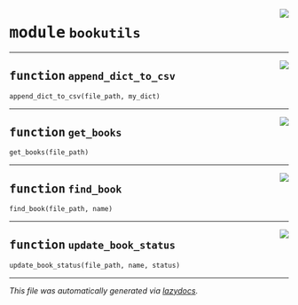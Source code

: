 <!-- markdownlint-disable -->

<a href=".\bookutils#L0"><img align="right" style="float:right;" src="https://img.shields.io/badge/-source-cccccc?style=flat-square"></a>

# <kbd>module</kbd> `bookutils`





---

<a href=".\bookutils\append_dict_to_csv#L5"><img align="right" style="float:right;" src="https://img.shields.io/badge/-source-cccccc?style=flat-square"></a>

## <kbd>function</kbd> `append_dict_to_csv`

```python
append_dict_to_csv(file_path, my_dict)
```






---

<a href=".\bookutils\get_books#L15"><img align="right" style="float:right;" src="https://img.shields.io/badge/-source-cccccc?style=flat-square"></a>

## <kbd>function</kbd> `get_books`

```python
get_books(file_path)
```






---

<a href=".\bookutils\find_book#L23"><img align="right" style="float:right;" src="https://img.shields.io/badge/-source-cccccc?style=flat-square"></a>

## <kbd>function</kbd> `find_book`

```python
find_book(file_path, name)
```






---

<a href=".\bookutils\update_book_status#L33"><img align="right" style="float:right;" src="https://img.shields.io/badge/-source-cccccc?style=flat-square"></a>

## <kbd>function</kbd> `update_book_status`

```python
update_book_status(file_path, name, status)
```








---

_This file was automatically generated via [lazydocs](https://github.com/ml-tooling/lazydocs)._

